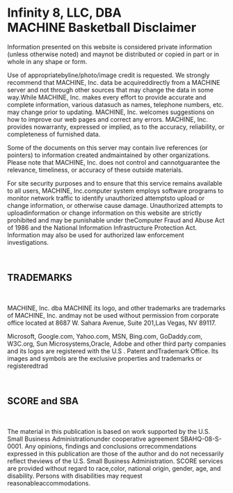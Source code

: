 # **Infinity 8, LLC, DBA </br> MACHINE Basketball Disclaimer** 

<p> Information presented on this website is considered private information (unless otherwise noted) and maynot be distributed or copied in part or in whole in any shape or form. </p>

<p>Use of appropriatebyline/photo/image credit is requested. We strongly recommend that MACHINE, Inc. data be acquireddirectly from a MACHINE server and not through other sources that may change the data in some way.While MACHINE, Inc. makes every effort to provide accurate and complete information, various datasuch as names, telephone numbers, etc. may change prior to updating. MACHINE, Inc. welcomes suggestions on how to improve our web pages and correct any errors. MACHINE, Inc. provides nowarranty, expressed or implied, as to the accuracy, reliability, or completeness of furnished data.</p>

<p>Some of the documents on this server may contain live references (or pointers) to information created andmaintained by other organizations. Please note that MACHINE, Inc. does not control and cannotguarantee the relevance, timeliness, or accuracy of these outside materials.</p>

<p>For site security purposes and to ensure that this service remains available to all users, MACHINE, Inc.computer system employs software programs to monitor network traffic to identify unauthorized attemptsto upload or change information, or otherwise cause damage. Unauthorized attempts to uploadinformation or change information on this website are strictly prohibited and may be punishable under theComputer Fraud and Abuse Act of 1986 and the National Information Infrastructure Protection Act. Information may also be used for authorized law enforcement investigations.
</p>
</br>

## TRADEMARKS
</br>
<p>MACHINE, Inc. dba MACHINE its logo, and other trademarks are trademarks of MACHINE, Inc. andmay not be used without permission from corporate office located at 8687 W. Sahara Avenue, Suite 201,Las Vegas, NV 89117.</p>

<p>Microsoft, Google.com, Yahoo.com, MSN, Bing.com, GoDaddy.com, W3C.org, Sun Microsystems,Oracle, Adobe and other third party companies and its logos are registered with the U.S . Patent andTrademark Office. Its images and symbols are the exclusive properties and trademarks or registeredtrad</p>
</br>

## SCORE and SBA
</br>
<p>The material in this publication is based on work supported by the U.S. Small Business Administrationunder cooperative agreement SBAHQ-08-S-0001. Any opinions, findings and conclusions orrecommendations expressed in this publication are those of the author and do not necessarily reflect theviews of the U.S. Small Business Administration. SCORE services are provided without regard to race,color, national origin, gender, age, and disability. Persons with disabilities may request reasonableaccommodations.</p>